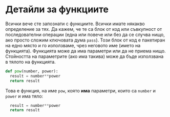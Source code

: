 # Детайли за функциите

Всички вече сте запознати с функциите. Всички имате някакво определение за тях. Да кажем, че те са блок от код или съвкупност от последователни операции (една или повече или без да се случва нищо, ако просто сложим ключовата дума `pass`). Този блок от код е пакетиран на едно място и го използваме, чрез неговото име (името на функцията). Функцията може да има параметри или да не приема нищо. Стойността на параметрите (ако има такива) може да бъде използвана в тялото на функцията.

```python
def pow(number, power):
  result = number**power
  return result
```

Това е функция, на име `pow`, която **има** параметри, които са `number` и `power` и има тяло:
```python
  result = number**power
  return result
```

